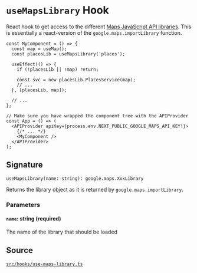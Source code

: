 # `useMapsLibrary` Hook

React hook to get access to the different [Maps JavaScript API libraries][gmp-libraries].
This is essentially a react-version of the `google.maps.importLibrary` function.

```tsx
const MyComponent = () => {
  const map = useMap();
  const placesLib = useMapsLibrary('places');

  useEffect(() => {
    if (!placesLib || !map) return;

    const svc = new placesLib.PlacesService(map);
    // ...
  }, [placesLib, map]);

  // ...
};

// Make sure you have wrapped the component tree with the APIProvider
const App = () => (
  <APIProvider apiKey={process.env.NEXT_PUBLIC_GOOGLE_MAPS_API_KEY!}>
    {/* ... */}
    <MyComponent />
  </APIProvider>
);
```

## Signature

`useMapsLibrary(name: string): google.maps.XxxLibrary`

Returns the library object as it is returned by `google.maps.importLibrary`.

### Parameters

#### `name`: string (required)

The name of the library that should be loaded

## Source

[`src/hooks/use-maps-library.ts`][src]

[gmp-libraries]: https://developers.google.com/maps/documentation/javascript/libraries
[src]: https://github.com/visgl/react-google-maps/blob/main/src/hooks/use-maps-library.ts
